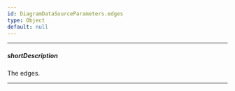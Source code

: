 ```yaml
---
id: DiagramDataSourceParameters.edges
type: Object
default: null
---
```

---
##### shortDescription
The edges.

---
